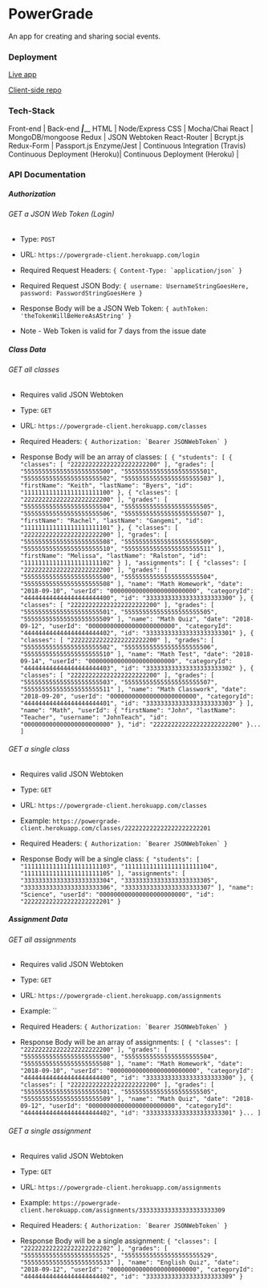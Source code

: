 # PowerGrade

An app for creating and sharing social events.

### Deployment

[Live app](https://powergrade-client.herokuapp.com/)

[Client-side repo]()


### Tech-Stack

Front-end                      | Back-end
_______________________________|_________________________________
 HTML                          |  Node/Express
 CSS                           |  Mocha/Chai
 React                         |  MongoDB/mongoose
 Redux                         |  JSON Webtoken
 React-Router                  |  Bcrypt.js
 Redux-Form                    |  Passport.js
 Enzyme/Jest                   |  Continuous Integration (Travis)
 Continuous Deployment (Heroku)|  Continuous Deployment (Heroku)                 |  
                               
### API Documentation

##### Authorization

###### GET a JSON Web Token (Login)

* Type: `POST`

* URL: `https://powergrade-client.herokuapp.com/login`

* Required Request Headers: ```{
  Content-Type: `application/json`
}```

* Required Request JSON Body: ```{
  username: UsernameStringGoesHere,
  password: PasswordStringGoesHere
}```

* Response Body will be a JSON Web Token: ```{
  authToken: 'theTokenWillBeHereAsAString'
}```

* Note - Web Token is valid for 7 days from the issue date


##### Class Data

###### GET all classes

* Requires valid JSON Webtoken

* Type: `GET`

* URL: `https://powergrade-client.herokuapp.com/classes`

* Required Headers: ```{
  Authorization: `Bearer JSONWebToken`
}```

* Response Body will be an array of classes: ```[
    {
        "students": [
            {
                "classes": [
                    "222222222222222222222200"
                ],
                "grades": [
                    "555555555555555555555500",
                    "555555555555555555555501",
                    "555555555555555555555502",
                    "555555555555555555555503"
                ],
                "firstName": "Keith",
                "lastName": "Byers",
                "id": "111111111111111111111100"
            },
            {
                "classes": [
                    "222222222222222222222200"
                ],
                "grades": [
                    "555555555555555555555504",
                    "555555555555555555555505",
                    "555555555555555555555506",
                    "555555555555555555555507"
                ],
                "firstName": "Rachel",
                "lastName": "Gangemi",
                "id": "111111111111111111111101"
            },
            {
                "classes": [
                    "222222222222222222222200"
                ],
                "grades": [
                    "555555555555555555555508",
                    "555555555555555555555509",
                    "555555555555555555555510",
                    "555555555555555555555511"
                ],
                "firstName": "Melissa",
                "lastName": "Ralston",
                "id": "111111111111111111111102"
            }
        ],
        "assignments": [
            {
                "classes": [
                    "222222222222222222222200"
                ],
                "grades": [
                    "555555555555555555555500",
                    "555555555555555555555504",
                    "555555555555555555555508"
                ],
                "name": "Math Homework",
                "date": "2018-09-10",
                "userId": "000000000000000000000000",
                "categoryId": "444444444444444444444400",
                "id": "333333333333333333333300"
            },
            {
                "classes": [
                    "222222222222222222222200"
                ],
                "grades": [
                    "555555555555555555555501",
                    "555555555555555555555505",
                    "555555555555555555555509"
                ],
                "name": "Math Quiz",
                "date": "2018-09-12",
                "userId": "000000000000000000000000",
                "categoryId": "444444444444444444444402",
                "id": "333333333333333333333301"
            },
            {
                "classes": [
                    "222222222222222222222200"
                ],
                "grades": [
                    "555555555555555555555502",
                    "555555555555555555555506",
                    "555555555555555555555510"
                ],
                "name": "Math Test",
                "date": "2018-09-14",
                "userId": "000000000000000000000000",
                "categoryId": "444444444444444444444403",
                "id": "333333333333333333333302"
            },
            {
                "classes": [
                    "222222222222222222222200"
                ],
                "grades": [
                    "555555555555555555555503",
                    "555555555555555555555507",
                    "555555555555555555555511"
                ],
                "name": "Math Classwork",
                "date": "2018-09-20",
                "userId": "000000000000000000000000",
                "categoryId": "444444444444444444444401",
                "id": "333333333333333333333303"
            }
        ],
        "name": "Math",
        "userId": {
            "firstName": "John",
            "lastName": "Teacher",
            "username": "JohnTeach",
            "id": "000000000000000000000000"
        },
        "id": "222222222222222222222200"
    }...
]```


###### GET a single class

* Requires valid JSON Webtoken

* Type: `GET`

* URL: `https://powergrade-client.herokuapp.com/classes`
* Example: `https://powergrade-client.herokuapp.com/classes/222222222222222222222201`

* Required Headers: ```{
  Authorization: `Bearer JSONWebToken`
}```

* Response Body will be a single class: ```{
    "students": [
        "111111111111111111111103",
        "111111111111111111111104",
        "111111111111111111111105"
    ],
    "assignments": [
        "333333333333333333333304",
        "333333333333333333333305",
        "333333333333333333333306",
        "333333333333333333333307"
    ],
    "name": "Science",
    "userId": "000000000000000000000000",
    "id": "222222222222222222222201"
}```

##### Assignment Data

###### GET all assignments

* Requires valid JSON Webtoken

* Type: `GET`

* URL: `https://powergrade-client.herokuapp.com/assignments`
* Example: ``

* Required Headers: ```{
  Authorization: `Bearer JSONWebToken`
}```

* Response Body will be an array of assignments: ```[
    {
        "classes": [
            "222222222222222222222200"
        ],
        "grades": [
            "555555555555555555555500",
            "555555555555555555555504",
            "555555555555555555555508"
        ],
        "name": "Math Homework",
        "date": "2018-09-10",
        "userId": "000000000000000000000000",
        "categoryId": "444444444444444444444400",
        "id": "333333333333333333333300"
    },
    {
        "classes": [
            "222222222222222222222200"
        ],
        "grades": [
            "555555555555555555555501",
            "555555555555555555555505",
            "555555555555555555555509"
        ],
        "name": "Math Quiz",
        "date": "2018-09-12",
        "userId": "000000000000000000000000",
        "categoryId": "444444444444444444444402",
        "id": "333333333333333333333301"
    }...
]```

###### GET a single assignment

* Requires valid JSON Webtoken

* Type: `GET`

* URL: `https://powergrade-client.herokuapp.com/assignments`
* Example: `https://powergrade-client.herokuapp.com/assignments/333333333333333333333309`

* Required Headers: ```{
  Authorization: `Bearer JSONWebToken`
}```

* Response Body will be a single assignment: ```{
        "classes": [
            "222222222222222222222202"
        ],
        "grades": [
            "555555555555555555555525",
            "555555555555555555555529",
            "555555555555555555555533"
        ],
        "name": "English Quiz",
        "date": "2018-09-12",
        "userId": "000000000000000000000000",
        "categoryId": "444444444444444444444402",
        "id": "333333333333333333333309"
    }```